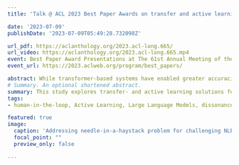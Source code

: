 ```yaml
---
title: 'Talk @ ACL 2023 Best Paper Awards on transfer and active learning for dissonance detection'

date: '2023-07-09'
publishDate: '2023-07-09T05:49:28.732098Z'

url_pdf: https://aclanthology.org/2023.acl-long.665/
url_video: https://aclanthology.org/2023.acl-long.665.mp4
event: Best Paper Award Presentations at The 61st Annual Meeting of the Association for Computational Linguistics.
event_url: https://2023.aclweb.org/program/best_papers/

abstract: While transformer-based systems have enabled greater accuracies with fewer training examples, data acquisition obstacles still persist for rare-class tasks -- when the class label is very infrequent (e.g. < 5% of samples). Active learning has in general been proposed to alleviate such challenges, but choice of selection strategy, the criteria by which rare-class examples are chosen, has not been systematically evaluated. Further, transformers enable iterative transfer-learning approaches. We propose and investigate transfer- and active learning solutions to the rare class problem of dissonance detection through utilizing models trained on closely related tasks and the evaluation of acquisition strategies, including a proposed probability-of-rare-class (PRC) approach. We perform these experiments for a specific rare class problem of collecting language samples of cognitive dissonance from social media. We find that PRC is a simple and effective strategy to guide annotations and ultimately improve model accuracy while transfer-learning in a specific order can improve the cold-start performance of the learner but does not benefit iterations of active learning.
# Summary. An optional shortened abstract.
summary: This study explores transfer- and active learning solutions for rare-class problems, focusing on detecting cognitive dissonance in social media. We propose a probability-of-rare-class (PRC) approach for selecting samples and evaluate various acquisition strategies. We find that PRC effectively guides annotations and improves model accuracy, while specific transfer-learning sequences enhance initial performance but don't benefit subsequent active learning iterations.
tags:
- human-in-the-loop, Active Learning, Large Language Models, dissonance, stance

featured: true
image:
  caption: 'Addressing needle-in-a-haystack problem for challenging NLP tasks'
  focal_point: ""
  preview_only: false
  
---
```

